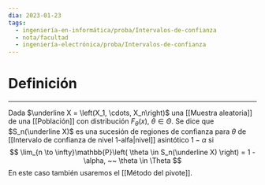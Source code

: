```yaml
---
dia: 2023-01-23
tags:
  - ingeniería-en-informática/proba/Intervalos-de-confianza
  - nota/facultad
  - ingeniería-electrónica/proba/Intervalos-de-confianza
---
```

# Definición
---
Dada $\underline X = \left(X_1, \cdots, X_n\right)$ una [[Muestra aleatoria]] de una [[Población]] con distribución  $F_\theta(x)$, $\theta \in \Theta$. Se dice que $S_n(\underline X)$ es una sucesión de regiones de confianza para $\theta$ de [[Intervalo de confianza de nivel 1-alfa|nivel]] asintótico $1-\alpha$ si $$ \lim_{n \to \infty}\mathbb{P}\left( \theta \in S_n(\underline X) \right) = 1 - \alpha, ~~ \theta \in \Theta $$
En este caso también usaremos el [[Método del pivote]].